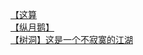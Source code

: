 [【这算](http://tieba.baidu.com/p/3453698555?see_lz=1&pn=)   
[【纵月鹅】](http://tieba.baidu.com/p/3454837637?see_lz=1&pn=)   
[【树洞】这是一个不寂寞的江湖](http://tieba.baidu.com/p/3454355899?see_lz=1&pn=)   
